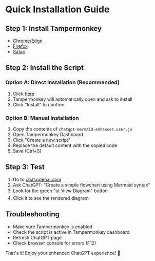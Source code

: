 # Quick Installation Guide

## Step 1: Install Tampermonkey
- [Chrome/Edge](https://chrome.google.com/webstore/detail/tampermonkey/dhdgffkkebhmkfjojejmpbldmpobfkfo)
- [Firefox](https://addons.mozilla.org/en-US/firefox/addon/tampermonkey/)
- [Safari](https://apps.apple.com/us/app/tampermonkey/id1482490089)

## Step 2: Install the Script

### Option A: Direct Installation (Recommended)
1. Click [here](https://raw.githubusercontent.com/liqiangsu/Tampermonkey-ChatGPT-Mermaid-Diagram-Enhancer/main/chatgpt-mermaid-enhancer.user.js)
2. Tampermonkey will automatically open and ask to install
3. Click "Install" to confirm

### Option B: Manual Installation
1. Copy the contents of `chatgpt-mermaid-enhancer.user.js`
2. Open Tampermonkey Dashboard
3. Click "Create a new script"
4. Replace the default content with the copied code
5. Save (Ctrl+S)

## Step 3: Test
1. Go to [chat.openai.com](https://chat.openai.com)
2. Ask ChatGPT: "Create a simple flowchart using Mermaid syntax"
3. Look for the green "📊 View Diagram" button
4. Click it to see the rendered diagram

## Troubleshooting
- Make sure Tampermonkey is enabled
- Check the script is active in Tampermonkey dashboard
- Refresh ChatGPT page
- Check browser console for errors (F12)

That's it! Enjoy your enhanced ChatGPT experience! 🎉